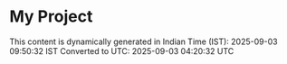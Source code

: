 # My Project

This content is dynamically generated in Indian Time (IST): 2025-09-03 09:50:32 IST
Converted to UTC: 2025-09-03 04:20:32 UTC
